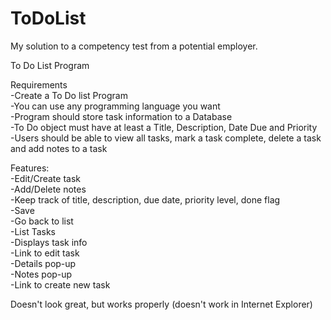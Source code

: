 # ToDoList
My solution to a competency test from a potential employer.

To Do List Program
 
Requirements <br />
-Create a To Do list Program <br />
-You can use any programming language you want <br />
-Program should store task information to a Database <br />
-To Do object must have at least a Title, Description, Date Due and Priority <br />
-Users should be able to view all tasks, mark a task complete, delete a task and add notes to a task

Features: <br />
-Edit/Create task <br />
  -Add/Delete notes <br />
  -Keep track of title, description, due date, priority level, done flag <br />
  -Save <br />
  -Go back to list <br />
-List Tasks <br />
  -Displays task info <br />
  -Link to edit task <br />
  -Details pop-up <br />
  -Notes pop-up <br />
  -Link to create new task
  
Doesn't look great, but works properly (doesn't work in Internet Explorer)
